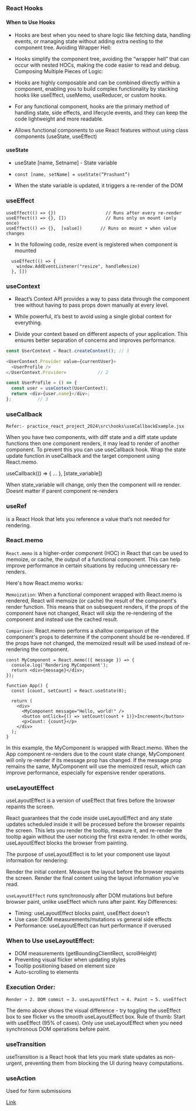 ### React Hooks

#### When to Use Hooks

* Hooks are best when you need to share logic like fetching data, handling events, or managing state without adding extra nesting to the component tree.
Avoiding Wrapper Hell:

* Hooks simplify the component tree, avoiding the “wrapper hell” that can occur with nested HOCs, making the code easier to read and debug.
Composing Multiple Pieces of Logic:

* Hooks are highly composable and can be combined directly within a component, enabling you to build complex functionality by stacking hooks like useEffect, useMemo, useReducer, or custom hooks.

* For any functional component, hooks are the primary method of handling state, side effects, and lifecycle events, and they can keep the code lightweight and more readable.

- Allows functional components to use React features without using class components
(useState, useEffect)

#### useState

- useState [name, Setname] - State variable

- `const [name, setName] = useState(“Prashant”)`

- When the state variable is updated, it triggers a re-render of the DOM


### useEffect

```
useEffect(() => {}) 		          // Runs after every re-render
useEffect(() => {}, []) 		      // Runs only on mount (only once)
useEffect(() => {},  [value])	    // Runs on mount + when value changes
```

* In the following code, resize event is registered when component is mounted

```
  useEffect(() => {
    window.AddEventListener("resize", handleResize)
  }, [])
```

### useContext

* React’s Context API provides a way to pass data through the component tree without having to pass props down manually at every level.

* While powerful, it’s best to avoid using a single global context for everything.

* Divide your context based on different aspects of your application. This ensures better separation of concerns and improves performance.

```js
const UserContext = React.createContext(); // 1
```

```js
<UserContext.Provider value={currentUser}> 
  <UserProfile />
</UserContext.Provider>            // 2
```

```js
const UserProfile = () => {
  const user = useContext(UserContext);
  return <div>{user.name}</div>;
};          // 3

```

### useCallback
`Refer:- practice_react_project_2024\src\hooks\useCallbackExample.jsx`

When you have two components, with diff state and a diff state update functions
then one component renders, it may lead to render of another component.
To prevent this you can use useCallback hook. Wrap the state update function in useCallback
and the target component using React.memo. 

useCallback(() => {
  ...
}, [state_variable])

When state_variable will change, only then the component will re render. Doesnt matter if parent
component re-renders

### useRef
is a React Hook that lets you reference a value that’s not needed for rendering.

### React.memo

`React.memo` is a higher-order component (HOC) in React that can be used to memoize, or cache, the output of a functional component. This can help improve performance in certain situations by reducing unnecessary re-renders.

Here's how React.memo works:

`Memoization`: When a functional component wrapped with React.memo is rendered, React will memoize (or cache) the result of the component's render function. This means that on subsequent renders, if the props of the component have not changed, React will skip the re-rendering of the component and instead use the cached result.

`Comparison`: React.memo performs a shallow comparison of the component's props to determine if the component should be re-rendered. If the props have not changed, the memoized result will be used instead of re-rendering the component.


```
const MyComponent = React.memo(({ message }) => {
  console.log('Rendering MyComponent');
  return <div>{message}</div>;
});

function App() {
  const [count, setCount] = React.useState(0);

  return (
    <div>
      <MyComponent message="Hello, world!" />
      <button onClick={() => setCount(count + 1)}>Increment</button>
      <p>Count: {count}</p>
    </div>
  );
}
```

In this example, the MyComponent is wrapped with React.memo. When the App component re-renders due to the count state change, MyComponent will only re-render if its message prop has changed. If the message prop remains the same, MyComponent will use the memoized result, which can improve performance, especially for expensive render operations.


### useLayoutEffect

useLayoutEffect is a version of useEffect that fires before the browser repaints the screen.



React guarantees that the code inside useLayoutEffect and any state updates scheduled inside it will be processed before the browser repaints the screen. This lets you render the tooltip, measure it, and re-render the tooltip again without the user noticing the first extra render. In other words, useLayoutEffect blocks the browser from painting.



The purpose of useLayoutEffect is to let your component use layout information for rendering:

Render the initial content.
Measure the layout before the browser repaints the screen.
Render the final content using the layout information you’ve read.


`useLayoutEffect` runs synchronously after DOM mutations but before browser paint, unlike useEffect which runs after paint.
Key Differences:

* Timing: useLayoutEffect blocks paint, useEffect doesn't
* Use case: DOM measurements/mutations vs general side effects
* Performance: useLayoutEffect can hurt performance if overused

### When to Use useLayoutEffect:

* DOM measurements (getBoundingClientRect, scrollHeight)
* Preventing visual flicker when updating styles
* Tooltip positioning based on element size
* Auto-scrolling to elements

### Execution Order:

`Render → 2. DOM commit → 3. useLayoutEffect → 4. Paint → 5. useEffect`

The demo above shows the visual difference - try toggling the useEffect box to see flicker vs the smooth useLayoutEffect box.
Rule of thumb: Start with useEffect (95% of cases). Only use useLayoutEffect when you need synchronous DOM operations before paint.

### useTransition

useTransition is a React hook that lets you mark state updates as non-urgent, preventing them from blocking the UI during heavy computations.

### useAction
Used for form submissions

[Link](https://blog.logrocket.com/react-useactionstate/)
